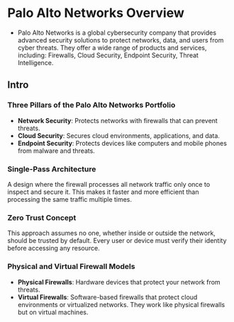 # Palo Alto Networks Overview
- Palo Alto Networks is a global cybersecurity company that provides advanced security solutions to protect networks, data, and users from cyber threats. They offer a wide range of products and services, including: Firewalls, Cloud Security, Endpoint Security, Threat Intelligence.

## Intro ##
### Three Pillars of the Palo Alto Networks Portfolio
- **Network Security**: Protects networks with firewalls that can prevent threats.
- **Cloud Security**: Secures cloud environments, applications, and data.
- **Endpoint Security**: Protects devices like computers and mobile phones from malware and threats.

### Single-Pass Architecture
A design where the firewall processes all network traffic only once to inspect and secure it. This makes it faster and more efficient than processing the same traffic multiple times.

### Zero Trust Concept
This approach assumes no one, whether inside or outside the network, should be trusted by default. Every user or device must verify their identity before accessing any resource.

### Physical and Virtual Firewall Models
- **Physical Firewalls**: Hardware devices that protect your network from threats.
- **Virtual Firewalls**: Software-based firewalls that protect cloud environments or virtualized networks. They work like physical firewalls but on virtual machines.
